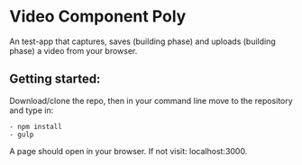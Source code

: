 # Video Component Poly

An test-app that captures, saves (building phase) and uploads (building phase) a video from your browser.

## Getting started:

Download/clone the repo, then in your command line move to the repository and type in:

```
- npm install
- gulp
```

A page should open in your browser. If not visit: localhost:3000.
